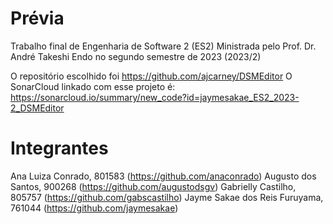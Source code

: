 # Prévia
Trabalho final de Engenharia de Software 2 (ES2) Ministrada pelo Prof. Dr. André Takeshi Endo no segundo semestre de 2023 (2023/2)

O repositório escolhido foi https://github.com/ajcarney/DSMEditor
O SonarCloud linkado com esse projeto é: https://sonarcloud.io/summary/new_code?id=jaymesakae_ES2_2023-2_DSMEditor

# Integrantes
Ana Luiza Conrado, 801583 (https://github.com/anaconrado)
Augusto dos Santos, 900268 (https://github.com/augustodsgv)
Gabrielly Castilho, 805757 (https://github.com/gabscastilho)
Jayme Sakae dos Reis Furuyama, 761044 (https://github.com/jaymesakae)
